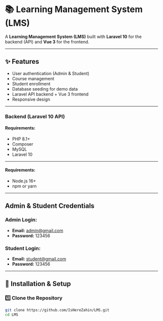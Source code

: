 # 📚 Learning Management System (LMS)

A **Learning Management System (LMS)** built with **Laravel 10** for the backend (API) and **Vue 3** for the frontend.

---

## ✨ Features
- User authentication (Admin & Student)
- Course management
- Student enrollment
- Database seeding for demo data
- Laravel API backend + Vue 3 frontend
- Responsive design

---


### Backend (Laravel 10 API)

#### Requirements:
- PHP 8.1+
- Composer
- MySQL
- Laravel 10


---

#### Requirements:
- Node.js 16+
- npm or yarn

---

## Admin & Student Credentials

### Admin Login:
- **Email:** admin@gmail.com
- **Password:** 123456

### Student Login:
- **Email:** student@gmail.com
- **Password:** 123456

---

## 🚀 Installation & Setup

### 1️⃣ Clone the Repository
```bash
git clone https://github.com/IsHereZahin/LMS.git
cd LMS
